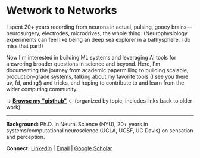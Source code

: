 # Wetwork to Networks

I spent 20+ years recording from neurons in actual, pulsing, gooey brains—neurosurgery, electrodes, microdrives, the whole thing. (Neurophysiology experiments can feel like being an deep sea explorer in a bathysphere. I do miss that part!)

Now I'm interested in building ML systems and leveraging AI tools for answering broader questions in science and beyond. Here, I'm documenting the journey from academic papermilling to building scalable, production-grade systems, talking about my favorite tools (I see you there uv, fd, and rg!) and tricks, and hoping to contribute to and learn from the wider computing community. 

→ **[Browse my "gisthub"](https://gist.github.com/brianjmalone/6ac6b1cde1f44fa414aebc50b8e2ee77)** ← (organized by topic, includes links back to older work)

---

**Background:** Ph.D. in Neural Science (NYU), 20+ years in systems/computational neuroscience (UCLA, UCSF, UC Davis) on sensation and perception.

**Connect:** [LinkedIn](https://www.linkedin.com/in/brian-malone-phd) | [Email](mailto:bjmalone.career@gmail.com) | [Google Scholar](https://scholar.google.com/citations?user=UlVzhxgAAAAJ&hl=en)
